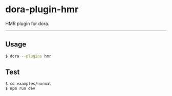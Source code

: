 # dora-plugin-hmr

HMR plugin for dora.

---

## Usage

```bash
$ dora --plugins hmr
```

## Test

```bash
$ cd examples/normal
$ npm run dev
```
